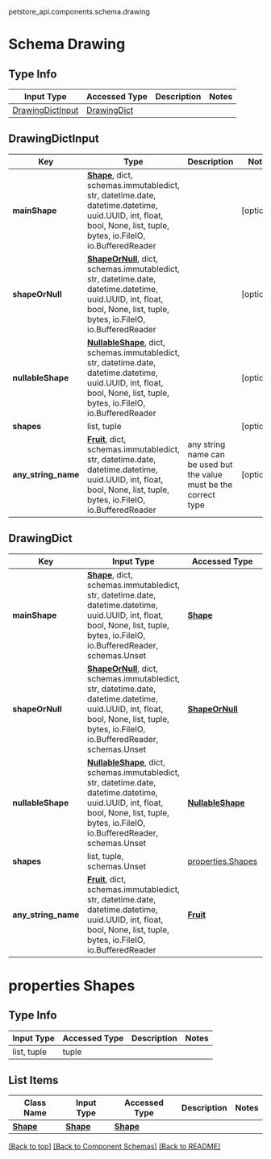 petstore_api.components.schema.drawing
# Schema Drawing

## Type Info
Input Type | Accessed Type | Description | Notes
------------ | ------------- | ------------- | -------------
[DrawingDictInput](#drawingdictinput) | [DrawingDict](#drawingdict) |  |

## DrawingDictInput
Key | Type |  Description | Notes
------------ | ------------- | ------------- | -------------
**mainShape** | [**Shape**](shape.md), dict, schemas.immutabledict, str, datetime.date, datetime.datetime, uuid.UUID, int, float, bool, None, list, tuple, bytes, io.FileIO, io.BufferedReader |  | [optional]
**shapeOrNull** | [**ShapeOrNull**](shape_or_null.md), dict, schemas.immutabledict, str, datetime.date, datetime.datetime, uuid.UUID, int, float, bool, None, list, tuple, bytes, io.FileIO, io.BufferedReader |  | [optional]
**nullableShape** | [**NullableShape**](nullable_shape.md), dict, schemas.immutabledict, str, datetime.date, datetime.datetime, uuid.UUID, int, float, bool, None, list, tuple, bytes, io.FileIO, io.BufferedReader |  | [optional]
**shapes** | list, tuple |  | [optional]
**any_string_name** | [**Fruit**](fruit.md), dict, schemas.immutabledict, str, datetime.date, datetime.datetime, uuid.UUID, int, float, bool, None, list, tuple, bytes, io.FileIO, io.BufferedReader | any string name can be used but the value must be the correct type | [optional]

## DrawingDict
Key | Input Type | Accessed Type | Description | Notes
------------ | ------------- | ------------- | ------------- | -------------
**mainShape** | [**Shape**](shape.md), dict, schemas.immutabledict, str, datetime.date, datetime.datetime, uuid.UUID, int, float, bool, None, list, tuple, bytes, io.FileIO, io.BufferedReader, schemas.Unset | [**Shape**](shape.md) |  | [optional]
**shapeOrNull** | [**ShapeOrNull**](shape_or_null.md), dict, schemas.immutabledict, str, datetime.date, datetime.datetime, uuid.UUID, int, float, bool, None, list, tuple, bytes, io.FileIO, io.BufferedReader, schemas.Unset | [**ShapeOrNull**](shape_or_null.md) |  | [optional]
**nullableShape** | [**NullableShape**](nullable_shape.md), dict, schemas.immutabledict, str, datetime.date, datetime.datetime, uuid.UUID, int, float, bool, None, list, tuple, bytes, io.FileIO, io.BufferedReader, schemas.Unset | [**NullableShape**](nullable_shape.md) |  | [optional]
**shapes** | list, tuple, schemas.Unset | [properties.Shapes](#properties-shapes) |  | [optional]
**any_string_name** | [**Fruit**](fruit.md), dict, schemas.immutabledict, str, datetime.date, datetime.datetime, uuid.UUID, int, float, bool, None, list, tuple, bytes, io.FileIO, io.BufferedReader | [**Fruit**](fruit.md) | any string name can be used but the value must be the correct type | [optional] typed value is accessed with the get_additional_property_ method

# properties Shapes

## Type Info
Input Type | Accessed Type | Description | Notes
------------ | ------------- | ------------- | -------------
list, tuple | tuple |  |

## List Items
Class Name | Input Type | Accessed Type | Description | Notes
------------- | ------------- | ------------- | ------------- | -------------
[**Shape**](shape.md) | [**Shape**](shape.md) | [**Shape**](shape.md) |  |

[[Back to top]](#top) [[Back to Component Schemas]](../../../README.md#Component-Schemas) [[Back to README]](../../../README.md)

